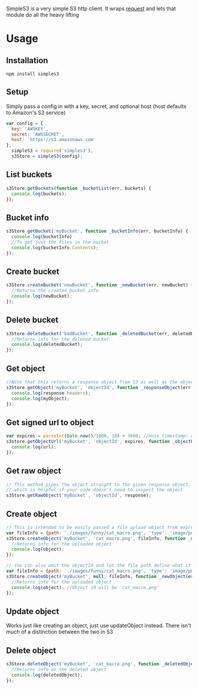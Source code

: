 SimpleS3 is a very simple S3 http client. It wraps [request](https://github.com/mikeal/request) and lets that module do all the heavy lifting

Usage
=====

Installation
------------

```
npm install simples3
```

Setup
-------

Simply pass a config in with a key, secret, and optional host (host defaults to Amazon's S3 service)

```javascript
var config = {
  key: 'AWSKEY',
  secret: 'AWSSECRET',
  host: 'https://s3.amazonaws.com'
},
  simpleS3 = require('simples3'),
  s3Store = simpleS3(config);
```


List buckets
------------

```javascript
s3Store.getBuckets(function _bucketList(err, buckets) {
  console.log(buckets);
});
```

Bucket info
-----------

```javascript
s3Store.getBucket('myBucket', function _bucketInfo(err, bucketInfo) {
  console.log(bucketInfo)
  //To get just the files in the bucket
  console.log(bucketInfo.Contents);
});
```

Create bucket
-------------

```javascript
s3Store.createBucket('newBucket', function _newBucket(err, newBucket) {
  //Returns the created bucket info
  console.log(newBucket);
});
```

Delete bucket
-------------

```javascript
s3Store.deleteBucket('badBucket', function _deletedBucket(err, deletedBucket) {
  //Returns info for the deleted bucket
  console.log(deletedBucket);
});
```

Get object
----------

```javascript
//Note that this returns a response object from S3 as well as the object
s3Store.getObject('myBucket', 'objectId', function _responseObject(err, response, myObject) {
  console.log(response.headers);
  console.log(myObject);
});
```

Get signed url to object
------------------------

```javascript
var expires = parseInt(Date.now()/1000, 10) + 3600; //Unix timestamp: one hour from now
s3store.getObjectUrl('myBucket', 'objectId', expires, function _objectUrl(err, url) {
  console.log(url);
});
```

Get raw object
--------------

```javascript
// This method pipes the object straight to the given response object,
// which is helpful if your code doesn't need to inspect the object
s3Store.getRawObject('myBucket', 'objectId', response);
```

Create object
-------------

```javascript
// This is intended to be easily passed a file upload object from express
var fileInfo = {path: './images/funny/cat_macro.png', 'type': 'image/png'}
s3Store.createObject('myBucket', 'cat_macro.png', fileInfo, function _newObject(err, object) {
  //Returns info for the uploaded object
  console.log(object);
});

// You can also omit the objectId and let the file path define what it will be
var fileInfo = {path: './images/funny/cat_macro.png', 'type': 'image/png'}
s3Store.createObject('myBucket', null, fileInfo, function _newObject(err, object) {
  //Returns info for the uploaded object
  console.log(object); //Object id will be 'cat_macro.png'
});

```

Update object
-------------
Works just like creating an object, just use updateObject instead.
There isn't much of a distinction between the two in S3

Delete object
-------------

```javascript
s3Store.deleteObject('myBucket', 'cat_macro.png', function _deletedObject(err, deletedObject) {
  //Returns info on the deleted object
  console.log(deletedObject);
});
```
